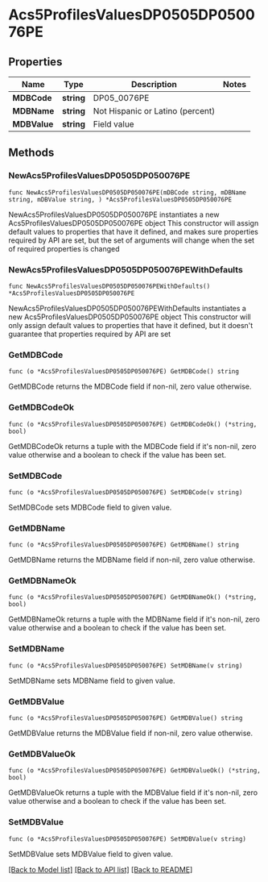 # Acs5ProfilesValuesDP0505DP050076PE

## Properties

Name | Type | Description | Notes
------------ | ------------- | ------------- | -------------
**MDBCode** | **string** | DP05_0076PE | 
**MDBName** | **string** | Not Hispanic or Latino (percent) | 
**MDBValue** | **string** | Field value | 

## Methods

### NewAcs5ProfilesValuesDP0505DP050076PE

`func NewAcs5ProfilesValuesDP0505DP050076PE(mDBCode string, mDBName string, mDBValue string, ) *Acs5ProfilesValuesDP0505DP050076PE`

NewAcs5ProfilesValuesDP0505DP050076PE instantiates a new Acs5ProfilesValuesDP0505DP050076PE object
This constructor will assign default values to properties that have it defined,
and makes sure properties required by API are set, but the set of arguments
will change when the set of required properties is changed

### NewAcs5ProfilesValuesDP0505DP050076PEWithDefaults

`func NewAcs5ProfilesValuesDP0505DP050076PEWithDefaults() *Acs5ProfilesValuesDP0505DP050076PE`

NewAcs5ProfilesValuesDP0505DP050076PEWithDefaults instantiates a new Acs5ProfilesValuesDP0505DP050076PE object
This constructor will only assign default values to properties that have it defined,
but it doesn't guarantee that properties required by API are set

### GetMDBCode

`func (o *Acs5ProfilesValuesDP0505DP050076PE) GetMDBCode() string`

GetMDBCode returns the MDBCode field if non-nil, zero value otherwise.

### GetMDBCodeOk

`func (o *Acs5ProfilesValuesDP0505DP050076PE) GetMDBCodeOk() (*string, bool)`

GetMDBCodeOk returns a tuple with the MDBCode field if it's non-nil, zero value otherwise
and a boolean to check if the value has been set.

### SetMDBCode

`func (o *Acs5ProfilesValuesDP0505DP050076PE) SetMDBCode(v string)`

SetMDBCode sets MDBCode field to given value.


### GetMDBName

`func (o *Acs5ProfilesValuesDP0505DP050076PE) GetMDBName() string`

GetMDBName returns the MDBName field if non-nil, zero value otherwise.

### GetMDBNameOk

`func (o *Acs5ProfilesValuesDP0505DP050076PE) GetMDBNameOk() (*string, bool)`

GetMDBNameOk returns a tuple with the MDBName field if it's non-nil, zero value otherwise
and a boolean to check if the value has been set.

### SetMDBName

`func (o *Acs5ProfilesValuesDP0505DP050076PE) SetMDBName(v string)`

SetMDBName sets MDBName field to given value.


### GetMDBValue

`func (o *Acs5ProfilesValuesDP0505DP050076PE) GetMDBValue() string`

GetMDBValue returns the MDBValue field if non-nil, zero value otherwise.

### GetMDBValueOk

`func (o *Acs5ProfilesValuesDP0505DP050076PE) GetMDBValueOk() (*string, bool)`

GetMDBValueOk returns a tuple with the MDBValue field if it's non-nil, zero value otherwise
and a boolean to check if the value has been set.

### SetMDBValue

`func (o *Acs5ProfilesValuesDP0505DP050076PE) SetMDBValue(v string)`

SetMDBValue sets MDBValue field to given value.



[[Back to Model list]](../README.md#documentation-for-models) [[Back to API list]](../README.md#documentation-for-api-endpoints) [[Back to README]](../README.md)


